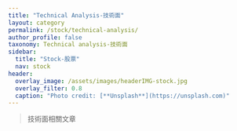 ```yaml
---
title: "Technical Analysis-技術面"
layout: category
permalink: /stock/technical-analysis/
author_profile: false
taxonomy: Technical analysis-技術面
sidebar:
  title: "Stock-股票"
  nav: stock
header:
  overlay_image: /assets/images/headerIMG-stock.jpg
  overlay_filter: 0.8
  caption: "Photo credit: [**Unsplash**](https://unsplash.com)"
---
```


> 技術面相關文章
<!--stackedit_data:
eyJoaXN0b3J5IjpbMTQ2NzQ0NTQ5MiwtMTc4Mzg3MTEzNV19
-->